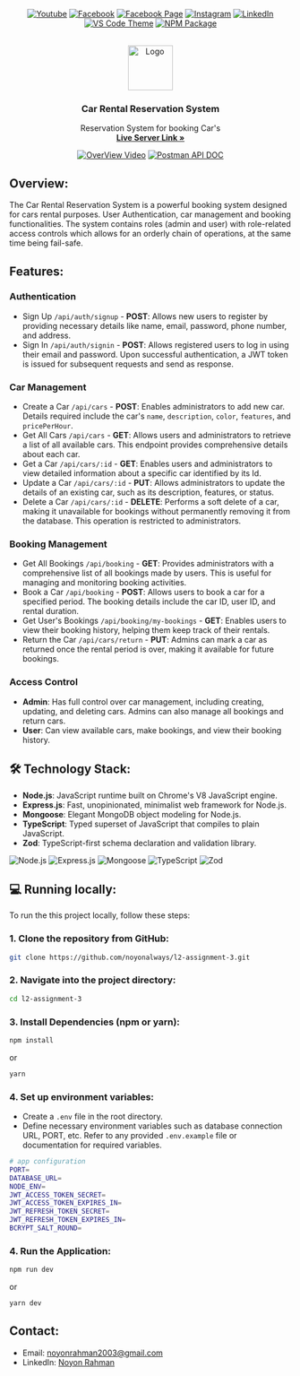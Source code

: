 <div align="center">

[![Youtube][youtube-shield]][youtube-url]
[![Facebook][facebook-shield]][facebook-url]
[![Facebook Page][facebook-shield]][facebook-group-url]
[![Instagram][instagram-shield]][instagram-url]
[![LinkedIn][linkedin-shield]][linkedin-url]
[![VS Code Theme][vscode-shield]][vscode-theme-url]
[![NPM Package][npm-shield]][npm-package-url]

</div>

<!-- PROJECT LOGO -->

<br />
<div align="center">
  <a href="https://github.com/noyonalways/l2-assignment-3">
    <img src="https://i.ibb.co/c64q254/noyon-logo-dark.png" alt="Logo" width="80" height="80">
  </a>
  <h3 align="center">Car Rental Reservation System</h3>
    <p align="center">
      Reservation System for booking Car's
    <br />
    <a href="https://car-rental-system-server.vercel.app/">
      <strong>Live Server Link »</strong>
    </a>
    
[![OverView Video][overview-video-shield]][overview-video-url]
[![Postman API DOC][postman-shield]][postman-api-doc-url]

  </p>
</div>

## Overview:

The Car Rental Reservation System is a powerful booking system designed for cars rental purposes. User Authentication, car management and booking functionalities. The system contains roles (admin and user) with role-related access controls which allows for an orderly chain of operations, at the same time being fail-safe.

## Features:

### Authentication

- Sign Up `/api/auth/signup` - **POST**: Allows new users to register by providing necessary details like name, email, password, phone number, and address.
- Sign In `/api/auth/signin` - **POST**: Allows registered users to log in using their email and password. Upon successful authentication, a JWT token is issued for subsequent requests and send as response.

### Car Management

- Create a Car `/api/cars` - **POST**: Enables administrators to add new car. Details required include the car's `name`, `description`, `color`, `features`, and `pricePerHour`.
- Get All Cars `/api/cars` - **GET**: Allows users and administrators to retrieve a list of all available cars. This endpoint provides comprehensive details about each car.
- Get a Car `/api/cars/:id` - **GET**: Enables users and administrators to view detailed information about a specific car identified by its Id.
- Update a Car `/api/cars/:id` - **PUT**: Allows administrators to update the details of an existing car, such as its description, features, or status.
- Delete a Car `/api/cars/:id` - **DELETE**: Performs a soft delete of a car, making it unavailable for bookings without permanently removing it from the database. This operation is restricted to administrators.

### Booking Management

- Get All Bookings `/api/booking` - **GET**: Provides administrators with a comprehensive list of all bookings made by users. This is useful for managing and monitoring booking activities.
- Book a Car `/api/booking` - **POST**: Allows users to book a car for a specified period. The booking details include the car ID, user ID, and rental duration.
- Get User's Bookings `/api/booking/my-bookings` - **GET**: Enables users to view their booking history, helping them keep track of their rentals.
- Return the Car `/api/cars/return` - **PUT**: Admins can mark a car as returned once the rental period is over, making it available for future bookings.

### Access Control

- **Admin**: Has full control over car management, including creating, updating, and deleting cars. Admins can also manage all bookings and return cars.
- **User**: Can view available cars, make bookings, and view their booking history.

## 🛠️ Technology Stack:

- **Node.js**: JavaScript runtime built on Chrome's V8 JavaScript engine.
- **Express.js**: Fast, unopinionated, minimalist web framework for Node.js.
- **Mongoose**: Elegant MongoDB object modeling for Node.js.
- **TypeScript**: Typed superset of JavaScript that compiles to plain JavaScript.
- **Zod**: TypeScript-first schema declaration and validation library.

![Node.js](https://img.shields.io/badge/Node.js-339933?style=for-the-badge&logo=nodedotjs&logoColor=white)
![Express.js](https://img.shields.io/badge/Express.js-000000?style=for-the-badge&logo=express&logoColor=white)
![Mongoose](https://img.shields.io/badge/Mongoose-880000?style=for-the-badge&logo=mongoose&logoColor=white)
![TypeScript](https://img.shields.io/badge/TypeScript-007ACC?style=for-the-badge&logo=typescript&logoColor=white)
![Zod](https://img.shields.io/badge/Zod-001E4E?style=for-the-badge&logo=zod&logoColor=white)

## 💻 Running locally:

To run the this project locally, follow these steps:

### 1. Clone the repository from GitHub:

```sh
git clone https://github.com/noyonalways/l2-assignment-3.git
```

### 2. Navigate into the project directory:

```sh
cd l2-assignment-3
```

### 3. Install Dependencies (npm or yarn):

```sh
npm install
```

or

```sh
yarn
```

### 4. Set up environment variables:

- Create a `.env` file in the root directory.
- Define necessary environment variables such as database connection URL, PORT, etc. Refer to any provided `.env.example` file or documentation for required variables.

```sh
# app configuration
PORT=
DATABASE_URL=
NODE_ENV=
JWT_ACCESS_TOKEN_SECRET=
JWT_ACCESS_TOKEN_EXPIRES_IN=
JWT_REFRESH_TOKEN_SECRET=
JWT_REFRESH_TOKEN_EXPIRES_IN=
BCRYPT_SALT_ROUND=
```

### 4. Run the Application:

```sh
npm run dev
```

or

```sh
yarn dev
```

## Contact:

- Email: [noyonrahman2003@gmail.com](mailto:noyonrahman2003@gmail.com)
- LinkedIn: [Noyon Rahman](https://linkedin.com/in/noyonalways)

[youtube-shield]: https://img.shields.io/badge/-Youtube-black.svg?style=round-square&logo=youtube&color=555&logoColor=white
[youtube-url]: https://youtube.com/@deskofnoyon
[facebook-shield]: https://img.shields.io/badge/-Facebook-black.svg?style=round-square&logo=facebook&color=555&logoColor=white
[facebook-url]: https://facebook.com/noyonalways
[facebook-group-url]: https://facebook.com/webbronoyon
[instagram-shield]: https://img.shields.io/badge/-Instagram-black.svg?style=round-square&logo=instagram&color=555&logoColor=white
[instagram-url]: https://instagram.com/noyonalways
[linkedin-shield]: https://img.shields.io/badge/-LinkedIn-black.svg?style=round-square&logo=linkedin&colorB=555
[linkedin-url]: https://linkedin.com/in/noyonalways
[vscode-shield]: https://img.shields.io/badge/-VS%20Code%20Theme-black.svg?style=round-square&logo=visualstudiocode&colorB=555
[vscode-theme-url]: https://marketplace.visualstudio.com/items?itemName=noyonalways.codevibe-themes
[npm-shield]: https://img.shields.io/badge/-Package-black.svg?style=round-square&logo=npm&color=555&logoColor=white
[npm-package-url]: https://www.npmjs.com/package/the-magic-readme
[postman-shield]: https://img.shields.io/badge/-Postman_API_DOC-black.svg?style=round-square&logo=postman&color=555
[postman-api-doc-url]: https://documenter.getpostman.com/view/20724567/2sA3XV8esS
[overview-video-shield]: https://img.shields.io/badge/-Overview_Video-black.svg?style=round-square&logo=youtube&color=555&logoColor=c4302b
[overview-video-url]: https://example.com/video

